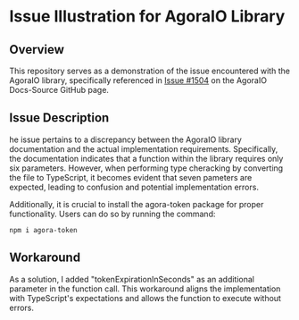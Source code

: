 # Issue Illustration for AgoraIO Library

## Overview

This repository serves as a demonstration of the issue encountered with the AgoraIO library, specifically referenced in [Issue #1504](https://github.com/AgoraIO/Docs-Source/issues/1504) on the AgoraIO Docs-Source GitHub page.

## Issue Description

he issue pertains to a discrepancy between the AgoraIO library documentation and the actual implementation requirements. Specifically, the documentation indicates that a function within the library requires only six parameters. However, when performing type cheracking by converting the file to TypeScript, it becomes evident that seven pameters are expected, leading to confusion and potential implementation errors.

Additionally, it is crucial to install the agora-token package for proper functionality. Users can do so by running the command:

```
npm i agora-token
```

## Workaround

As a solution, I added "tokenExpirationInSeconds" as an additional parameter in the function call. This workaround aligns the implementation with TypeScript's expectations and allows the function to execute without errors.
